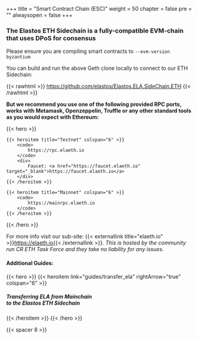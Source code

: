 +++
title = "Smart Contract Chain (ESC)"
weight = 50
chapter = false
pre = ""
alwaysopen = false
+++

### The Elastos ETH Sidechain is a fully-compatible EVM-chain that uses DPoS for consensus

Please ensure you are compiling smart contracts to `--evm-version byzantium`

You can build and run the above Geth clone locally to connect to our ETH Sidechain:

{{< rawhtml >}}
    <a target="_blank" href="https://github.com/elastos/Elastos.ELA.SideChain.ETH" style="color: #333; font-size: 20px;">
        <i class="fab fa-github"></i> https://github.com/elastos/Elastos.ELA.SideChain.ETH
    </a>
{{< /rawhtml >}}

**But we recommend you use one of the following provided RPC ports, works with Metamask, Openzeppelin, Truffle or any other standard tools as you would expect with Ethereum:**

{{< hero >}}

    {{< heroitem title="Testnet" colspan="6" >}}
        <code>
            https://rpc.elaeth.io
        </code>
        <div>
            Faucet: <a href="https://faucet.elaeth.io" target="_blank">https://faucet.elaeth.io</a>
        </div>
    {{< /heroitem >}}

    {{< heroitem title="Mainnet" colspan="6" >}}
        <code>
            https://mainrpc.elaeth.io
        </code>
    {{< /heroitem >}}

{{< /hero >}}

For more info visit our sub-site: {{< externallink title="elaeth.io" >}}https://elaeth.io{{< /externallink >}}.
_This is hosted by the community run CR ETH Task Force and they take no liability for any issues._

#### Additional Guides:

{{< hero >}}
    {{< heroitem link="guides/transfer_ela" rightArrow="true" colspan="6" >}}
        <h5>Transferring ELA from Mainchain<br/>to the Elastos ETH Sidechain</h5>
    {{< /heroitem >}}
{{< /hero >}}

{{< spacer 8 >}}
